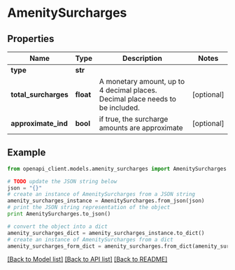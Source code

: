 # AmenitySurcharges


## Properties
Name | Type | Description | Notes
------------ | ------------- | ------------- | -------------
**type** | **str** |  | 
**total_surcharges** | **float** | A monetary amount, up to 4 decimal places. Decimal place needs to be included. | [optional] 
**approximate_ind** | **bool** | if true, the surcharge amounts are approximate | [optional] 

## Example

```python
from openapi_client.models.amenity_surcharges import AmenitySurcharges

# TODO update the JSON string below
json = "{}"
# create an instance of AmenitySurcharges from a JSON string
amenity_surcharges_instance = AmenitySurcharges.from_json(json)
# print the JSON string representation of the object
print AmenitySurcharges.to_json()

# convert the object into a dict
amenity_surcharges_dict = amenity_surcharges_instance.to_dict()
# create an instance of AmenitySurcharges from a dict
amenity_surcharges_form_dict = amenity_surcharges.from_dict(amenity_surcharges_dict)
```
[[Back to Model list]](../README.md#documentation-for-models) [[Back to API list]](../README.md#documentation-for-api-endpoints) [[Back to README]](../README.md)


